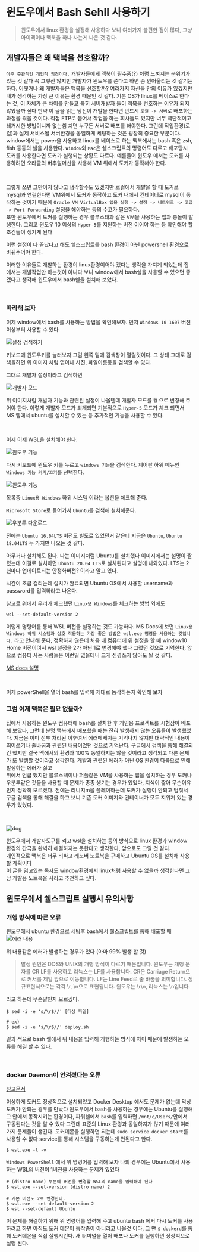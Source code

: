 # 윈도우에서 Bash Sehll 사용하기
> 윈도우에서 linux 환경을 설정해 사용하다 보니 여러가지 불편한 점이 많다, 그냥 아이맥이나 맥북을 하나 사는게 나은 것 같다.

## 개발자들은 왜 맥북을 선호할까?

`아주 주관적인 개인적 의견이다.` 개발자들에게 맥북이 필수품(?) 처럼 느껴지는 분위기가 있는 것 같다
꼭 그렇진 않지만 개발자가 윈도우를 쓴다고 하면 좀 안어울리는 것 같기는 하다. 어쨋거나 왜 개발자들은
맥북을 선호할까? 여러가지 자신들 만의 이유가 있겠지만 내가 생각하는 가장 큰 이유는 환경 때문인 것 같다.
기본 OS가 linux를 베이스로 한다는 것, 이 자체가 큰 차이를 만들고 특히 서버개발자 들이 맥북을 선호하는 이유가 되지 않았을까 싶다
만약 이 글을 읽는 당신이 개발을 한다면 반드시 `로컬 -> 서버`로 배포하는 과정을 겪을 것이다.
직접 FTP로 붙어서 작업을 하는 회사들도 있지만 너무 극단적이고 레거시한 방법이니까 없는셈 치면 누구든 서버로 배포를 해야한다.
그런데 작업환경(로컬)과 실제 서비스될 서버환경을 동일하게 세팅하는 것은 굉장히 중요한 부분이다.
window에서는 power을 사용하고 linux를 베이스로 하는 맥북에서는 bash 혹은 zsh, fish 등등의 쉘을 사용한다.
`Window`와 `Mac`은 쉘스크립트의 명령어도 다르고 배포당시 도커를 사용한다면 도커가 실행되는 상황도 다르다.
예를들어 윈도우 에서는 도커를 사용하려면 오라클의 버추얼머신을 사용해 VM 위에서 도커가 동작해야 한다.

<br>

그렇게 쓰면 그만이지 않냐고 생각할수도 있겠지만 로컬에서 개발을 할 때 도커로 mysql과 연결한다면 VM위에서 도커가 동작하고
도커 내에서 컨테이너로 mysql이 동작하는 것이기 때문에 `Oracle VM VirtualBox 앱을 실행 -> 설정 -> 네트워크 -> 고급 -> Port Forwarding`
설정을 해야하는 등의 수고가 필요하다.  
또한 윈도우에서 도커를 실행하는 경우 블루스태과 같은 VM을 사용하는 앱과 충돌이 발생한다.
그리고 윈도우 10 이상의 `Hyper-5`를 지원하는 버전 이어야 하는 등 확인해야 할 조건들이 생기게 된다

이런 설정이 다 끝났다고 해도 쉘스크립트를 bash 환경이 아닌 powershell 환경으로 바꿔주어야 한다.

이러한 이유들로 개발하는 환경이 linux환경이어야 겠다는 생각을 가지게 되었는데 집에서는 개발작업만
하는것이 아니다 보니 window에서 bash쉘을 사용할 수 있으면 좋겠다고 생각해 윈도우에서 bash쉘을 설치해 보았다.

<br>

### 따라해 보자 

이제 window에서 bash를 사용하는 방법을 확인해보자.
먼저 `Windows 10 1607` 버전 이상부터 사용할 수 있다.

![설정 검색하기](./images/find%20setting.png)

키보드에 윈도우키를 눌러보자 그럼 왼쪽 밑에 검색창이 열릴것이다.
그 상태 그대로 검색을하면 위 이미지 처럼 앱이나 사진, 파일이름등을 검색할 수 있다.

그대로 개발자 설정이라고 검색하면

![개발자 모드](./images/developer%20mode.png)

위 이미지처럼 개발자 기능과 관련된 설정이 나올텐데
개발자 모드를 `켬` 으로 변경해 주어야 한다. 이렇게 개발자 모드가 되게되면
기본적으로 `Hyper-5` 모드가 체크 되면서 MS 앱에서 ubuntu를 설치할 수 있는 등 추가적인 기능을
사용할 수 있다.

<br>

이제 이제 WSL을 설치해야 한다.

![윈도우 기능](./images/window%20serch.png)

다시 키보드에 윈도우 키를 누르고 `windows 기능`을 검색한다.
제어판 하위 메뉴인 `Windows 기능 켜기/끄기`를 선택한다.

![윈도우 기능](./images/99EE763D5C90F04C1C.png)

목록중 `Linux용 Windows` 하위 시스템 이라는 옵션을 체크해 준다.

`Microsoft Store`로 들어가서 `Ubuntu`를 검색해 설치해준다.

![우분투 다운로드](./images/download%20ubuntu.png)

전에는 `Ubuntu 16.04LTS` 버전도 별도로 있었던거 같은데
지금은 `Ubuntu`, `Ubuntu 18.04LTS` 두 가지만 나오는 것 같다.

아무거나 설치해도 된다. 나는 이미지처럼 Ubuntu를 설치했다
이미지에서는 설명이 짤렸는데 이걸로 설치하면 `Ubuntu 20.04 LTS`로 설치된다고 설명에 나와있다.
LTS는 2년마다 업데이트되는 안정화버전? 이라고 알고 있다.

시간이 조금 걸리는데 설치가 완료되면 Ubuntu OS에서 사용할 username과 password를 입력하라고 나온다.

참고로 위에서 우리가 체크했던 `Linux용 Windows`를 체크하는 방법 외에도
```
wsl --set-default-version 2
```

이렇게 명령어를 통해 WSL 버전을 설정하는 것도 가능하다.
MS Docs에 보면 `Linux용 Windows 하위 시스템과 상호 작용하는 가장 좋은 방법은 wsl.exe 명령을 사용하는 것입니다.`
라고 안내해 준다, 정확하지 않은데 처음 내 컴퓨터에 위 설정을 할 때 window10 Home 버전이여서
wsl 설정을 2가 아닌 1로 변경해야 했나 그랬던 것으로 기억한다, 앞으로 컴퓨터 사는 사람들은 이런일 없을테니 크게 신경쓰지 않아도 될 것 같다.

[MS docs 설명](https://docs.microsoft.com/ko-kr/windows/wsl/reference)

<br>

이제 powerShell을 열어 bash를 입력해 제대로 동작하는지 확인해 보자


### 그럼 이제 맥북은 필요 없을까?

집에서 사용하는 윈도우 컴퓨터에 bash를 설치한 후 개인용 프로젝트를 시험삼아
배포해 보았다, 그런데 분명 맥북에서 배포했을 때는 전혀 발생하지 않는 오류들이 발생했었다.
지금은 이미 전부 처리된 이후여서 에러메세지는 기억나지 않지만 대략적인 내용이 띄어쓰기나 줄바꿈과 관련된 내용이었던
것으로 기억난다. 구글에서 검색을 통해 해결되긴 했지만 결국 맥에서의 환경과 100% 동일하지는 않을 것이라고 생각되고 다른 문제가
또 발생할 것이라고 생각한다. 개발과 관련된 에러가 아닌 OS 환경이 다름으로 인해 발생하는 에러가 싫고  
위에서 언급 했지만 블루스택이나 퍼플같은 VM을 사용하는 앱을 설치하는 경우 도커나 우분투같은 것들을 사용할 때 문제가
종종 생기는 경우가 있었다, 지식이 짧아 무슨이유인지 정확히 모르겠다. 전에는 리니지m을 플레이하는데 도커가 실행이 안되고
멈춰서 구글 검색을 통해 해결을 하고 보니 기존 도커 이미지와 컨테이너가 모두 지워져 있는 경우가 있었다.

<br>

![dog](./images/dog.png)

윈도우에서 개발자도구를 켜고 wsl을 설치하는 등의 방식으로 linux 환경과 window 환경의 간극을
완벽히 해결하지는 못한다고 생각한다, 앞으로도 그럴 것 같다.  
개인적으로 맥북은 너무 비싸고 레노버 노트북을 구매하고 Ubuntu OS를 설치해 사용할 계획이다  
이 글을 읽고있는 독자도 window환경에서 linux처럼 사용할 수 없을까 생각한다면 그냥 개발용 노트북을 사라고
추천하고 싶다.



## 윈도우에서 쉘스크립트 실행시 유의사항

### 개행 방식에 따른 오류
윈도우에서 ubuntu 환경으로 세팅후 bash에서 쉘스크립트를 통해 배포할 때
![에러 내용](./images/화면%20캡처%202022-01-29%20202047.png)

위 내용같은 에러가 발생하는 경우가 있다 (아마 99% 발생 할 것)

> 발생 원인은 DOS와 UNIX의 개행 방식이 다르기 때문입니다.
윈도우는 개행 문자를 CR LF를 사용하고 리눅스는 LF를 사용합니다.
CR은 Carriage Return으로 커서를 제일 앞으로 이동합니다.  LF는 Line Feed로 줄 바꿈을 의미합니다.
정규표현식으로는 각각 \r, \n으로 표현됩니다. 윈도우는 \r\n, 리눅스는 \n입니다.

라고 하는데 무슨말인지 모르겠다.

```
$ sed -i -e 's/\r$//' [대상 파일]

# ex)
$ sed -i -e 's/\r$//' deploy.sh
```
결과 적으로 bash 쉘에서 위 내용을 입력해 개행하는 방식에 차이 때문에 발생하는 오류를 해결 할 수 있다.

<br>

### docker Daemon이 안켜졌다는 오류

[참고문서](https://docs.docker.com/desktop/windows/wsl/)

이상하게 도커도 정상적으로 설치되었고 Docker Desktop 에서도 문제가 없는데
막상 도커가 안되는 경우를 만났다 윈도우에서 bash를 사용하는 경우에는 Ubuntu를 실행해 그 안에서
동작시키는 환경이다, 파워쉘에서 `bash`를 입력하면 `/mnt/c/Users/`안에서 구동된다는 것을 알 수 있다 그런데 표준의 Linux 환경과 동일하지가 않기 때문에 여러가지 문제들이 생긴다.
도커데몬을 실행하면 되는데 `sudo service docker start`를 사용할 수 없다 service를 통해 시스템을 구동하는게 안된다고 한다.

```
$ wsl.exe -l -v
```
`Windows PowerShell` 에서 위 명령어를 입력해 보자 나의 경우에는 Ubuntu에서 사용하는 WSL의 버전이 1버전을 사용하는 문제가 있었다

```
# (distro name) 부분에 버전을 변경할 WSL의 name을 입력해야 된다
$ wsl.exe --set-version (distro name) 2

# 기본 버전도 2로 변경한다.
$ wsl.exe --set-default-version 2
$ wsl --set-default Ubuntu
```
이 문제를 해결하기 위해 위 명령어를 입력해 주고
ubuntu bash 에서 다시 도커를 사용하려고 하면 아직도 도커 데몬이 동작중이 아니라고
나올것 이다, 그 땐 `$ dockerd`를 통해 도커데몬을 직접 실행시킨다. 새 터미널을 열어 배포나 도커를 실행하면 정상적으로 실행 된다.